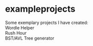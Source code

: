 # exampleprojects
Some exemplary projects I have created:  
Wordle Helper  
Rush Hour  
BST/AVL Tree generator  
